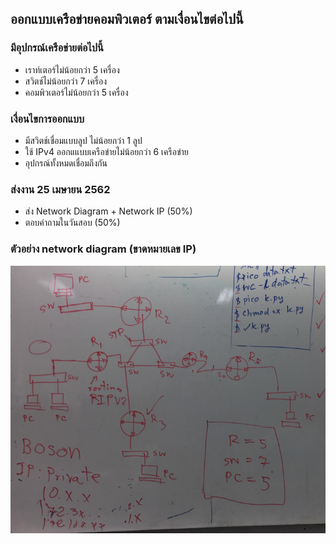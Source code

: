 ## ออกแบบเครือข่ายคอมพิวเตอร์ ตามเงื่อนไขต่อไปนี้

### มีอุปกรณ์เครือข่ายต่อไปนี้
* เราท์เตอร์ไม่น้อยกว่า 5 เครื่อง
* สวิตช์ไม่น้อยกว่า 7 เครื่อง
* คอมพิวเตอร์ไม่น้อยกว่า 5 เครื่อง

### เงื่อนไขการออกแบบ
* มีสวิตช์เชื่อมแบบลูป ไม่น้อยกว่า 1 ลูป
* ใช้ IPv4 ออกแแบบเครือข่ายไม่น้อยกว่า 6 เครือข่าย
* อุปกรณ์ทั้งหมดเชื่อมถึงกัน

### ส่งงาน 25 เมษายน 2562 
* ส่ง Network Diagram + Network IP (50%)
* ตอบคำถามในวันสอบ  (50%)


### ตัวอย่าง network diagram (ขาดหมายเลข IP)

![](images/example.png)
